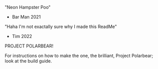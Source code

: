 "Neon Hampster Poo"
- Bar Man 2021

"Haha I'm not exactally sure why I made this ReadMe"
- Tim 2022

PROJECT POLARBEAR!

For instructions on how to make the one, the brilliant, Project Polarbear; look at the build guide.
